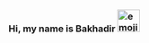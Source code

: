 ### Hi, my name is Bakhadir <img src="https://media2.giphy.com/media/v1.Y2lkPTc5MGI3NjExbGNhZDZlbm01Nm45NGZxMjJnaHZuanI3NG4yMm5ua3F2emN4MGFndSZlcD12MV9pbnRlcm5hbF9naWZfYnlfaWQmY3Q9cw/w1OBpBd7kJqHrJnJ13/giphy.gif" width="40px" alt="emoji">

<!--
**bakhadirsultanov/bakhadirsultanov** is a ✨ _special_ ✨ repository because its `README.md` (this file) appears on your GitHub profile.

Here are some ideas to get you started:

- 🔭 I’m currently working on ...
- 🌱 I’m currently learning ...
- 👯 I’m looking to collaborate on ...
- 🤔 I’m looking for help with ...
- 💬 Ask me about ...
- 📫 How to reach me: ...
- 😄 Pronouns: ...
- ⚡ Fun fact: ...
-->
